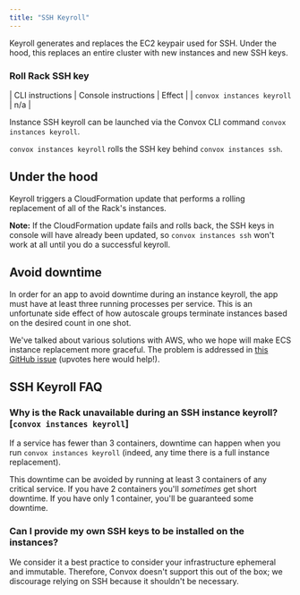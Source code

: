 ```yaml
---
title: "SSH Keyroll"
---
```


Keyroll generates and replaces the EC2 keypair used for SSH. Under the hood, this replaces an entire cluster with new instances and new SSH keys.


### Roll Rack SSH key 
 
| CLI instructions                      | Console instructions                          | Effect                                | 
| `convox instances keyroll`            | n/a                                           |  
 
Instance SSH keyroll can be launched via the Convox CLI command `convox instances keyroll`. 
 
`convox instances keyroll` rolls the SSH key behind `convox instances ssh`. 
 


## Under the hood

Keyroll triggers a CloudFormation update that performs a rolling replacement of all of the Rack's instances.

**Note:** If the CloudFormation update fails and rolls back, the SSH keys in console will have already been updated, so `convox instances ssh` won't work at all until you do a successful keyroll.


## Avoid downtime

In order for an app to avoid downtime during an instance keyroll, the app must have at least three running processes per service. This is an unfortunate side effect of how autoscale groups terminate instances based on the desired count in one shot.

We've talked about various solutions with AWS, who we hope will make ECS instance replacement more graceful. The problem is addressed in [this GitHub issue](https://github.com/aws/amazon-ecs-agent/issues/130) (upvotes here would help!).


## SSH Keyroll FAQ

### Why is the Rack unavailable during an SSH instance keyroll? [`convox instances keyroll`]

If a service has fewer than 3 containers, downtime can happen when you run `convox instances keyroll` (indeed, any time there is a full instance replacement).

This downtime can be avoided by running at least 3 containers of any critical service. If you have 2 containers you'll *sometimes* get short downtime. If you have only 1 container, you'll be guaranteed some downtime.

### Can I provide my own SSH keys to be installed on the instances?

We consider it a best practice to consider your infrastructure ephemeral and immutable.
Therefore, Convox doesn't support this out of the box; we discourage relying on SSH because it shouldn't be necessary.
